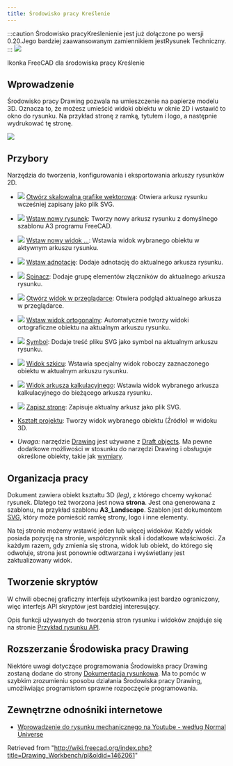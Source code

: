 ```yaml
---
title: Środowisko pracy Kreślenie
---
```


:::caution
Środowisko pracyKreślenienie jest już dołączone po wersji 0.20.Jego bardziej zaawansowanym zamiennikiem jestRysunek Techniczny.
:::
![](/images/Workbench_Drawing.svg)

Ikonka FreeCAD dla środowiska pracy Kreślenie

## Wprowadzenie

Środowisko pracy Drawing pozwala na umieszczenie na papierze modelu 3D. Oznacza to, że możesz umieścić widoki obiektu w oknie 2D i wstawić to okno do rysunku. Na przykład stronę z ramką, tytułem i logo, a następnie wydrukować tę stronę.

![](/images/Drawing_extraction.png)

## Przybory

Narzędzia do tworzenia, konfigurowania i eksportowania arkuszy rysunków 2D.

- ![](/images/Drawing_New.png) [Otwórz skalowalna grafike wektorową](/Drawing_Open_SVG "Drawing Open SVG"): Otwiera arkusz rysunku wcześniej zapisany jako plik SVG.

- ![](/images/Drawing_Landscape_A3.png) [Wstaw nowy rysunek](/Drawing_Landscape_A3 "Drawing Landscape A3"): Tworzy nowy arkusz rysunku z domyślnego szablonu A3 programu FreeCAD.

- ![](/images/Drawing_View.png) [Wstaw nowy widok ...](/Drawing_View "Drawing View"): Wstawia widok wybranego obiektu w aktywnym arkuszu rysunku.

- ![](/images/Drawing_Annotation.png) [Wstaw adnotację](/Drawing_Annotation "Drawing Annotation"): Dodaje adnotację do aktualnego arkusza rysunku.

- ![](/images/Drawing_Clip.png) [Spinacz](/Drawing_Clip "Drawing Clip"): Dodaje grupę elementów złączników do aktualnego arkusza rysunku.

- ![](/images/Drawing_Openbrowser.png) [Otwórz widok w przeglądarce](/Drawing_Openbrowser "Drawing Openbrowser"): Otwiera podgląd aktualnego arkusza w przeglądarce.

- ![](/images/Drawing_Orthoviews.png) [Wstaw widok ortogonalny](/Drawing_Orthoviews "Drawing Orthoviews"): Automatycznie tworzy widoki ortograficzne obiektu na aktualnym arkuszu rysunku.

- ![](/images/Drawing_Symbol.png) [Symbol](/Drawing_Symbol "Drawing Symbol"): Dodaje treść pliku SVG jako symbol na aktualnym arkuszu rysunku.

- ![](/images/Drawing_DraftView.png) [Widok szkicu](/Draft_Drawing "Draft Drawing"): Wstawia specjalny widok roboczy zaznaczonego obiektu w aktualnym arkuszu rysunku.

- ![](/images/Drawing_SpreadsheetView.png) [Widok arkusza kalkulacyjnego](/Drawing_SpreadsheetView "Drawing SpreadsheetView"): Wstawia widok wybranego arkusza kalkulacyjnego do bieżącego arkusza rysunku.

- ![](/images/Drawing_Save.png) [Zapisz stronę](/Drawing_Save "Drawing Save"): Zapisuje aktualny arkusz jako plik SVG.

* [Kształt projektu](/Drawing_ProjectShape "Drawing ProjectShape"): Tworzy widok wybranego obiektu (Źródło) w widoku 3D.

* _Uwaga:_ narzędzie [Drawing](/Draft_Drawing "Draft Drawing") jest używane z [Draft objects](/Draft_Workbench "Draft Workbench"). Ma pewne dodatkowe możliwości w stosunku do narzędzi Drawing i obsługuje określone obiekty, takie jak [wymiary](/Draft_Dimension "Draft Dimension").

## Organizacja pracy

Dokument zawiera obiekt kształtu 3D _(leg)_, z którego chcemy wykonać rysunek. Dlatego też tworzona jest nowa **strona**. Jest ona generowana z szablonu, na przykład szablonu **A3_Landscape**. Szablon jest dokumentem [SVG](/SVG/pl "SVG/pl"), który może pomieścić ramkę strony, logo i inne elementy.

Na tej stronie możemy wstawić jeden lub więcej widoków. Każdy widok posiada pozycję na stronie, współczynnik skali i dodatkowe właściwości. Za każdym razem, gdy zmienia się strona, widok lub obiekt, do którego się odwołuje, strona jest ponownie odtwarzana i wyświetlany jest zaktualizowany widok.

## Tworzenie skryptów

W chwili obecnej graficzny interfejs użytkownika jest bardzo ograniczony, więc interfejs API skryptów jest bardziej interesujący.

Opis funkcji używanych do tworzenia stron rysunku i widoków znajduje się na stronie [Przykład rysunku API](/Drawing_API_example "Drawing API example").

## Rozszerzanie Środowiska pracy Drawing

Niektóre uwagi dotyczące programowania Środowiska pracy Drawing zostaną dodane do strony [Dokumentacja rysunkowa](/Drawing_Documentation "Drawing Documentation"). Ma to pomóc w szybkim zrozumieniu sposobu działania Środowiska pracy Drawing, umożliwiając programistom sprawne rozpoczęcie programowania.

## Zewnętrzne odnośniki internetowe

- [Wprowadzenie do rysunku mechanicznego na Youtube - według Normal Universe](https://www.youtube.com/watch?v=1Hm5Zyjmjac)

Retrieved from "<http://wiki.freecad.org/index.php?title=Drawing_Workbench/pl&oldid=1462061>"
